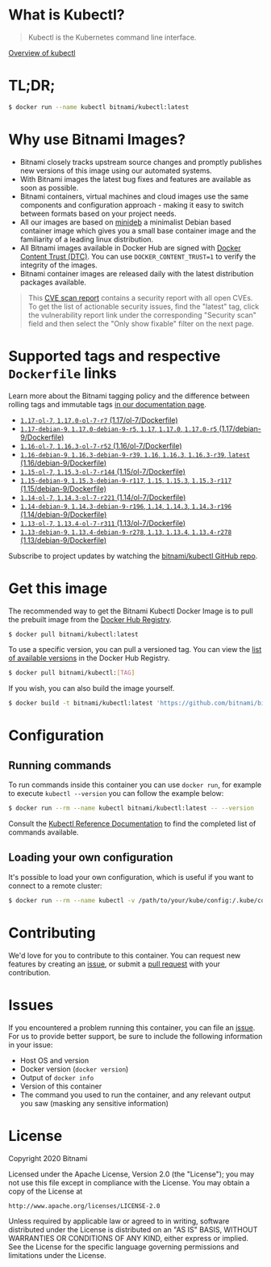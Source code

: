 
# What is Kubectl?

> Kubectl is the Kubernetes command line interface.

[Overview of kubectl](https://kubernetes.io/docs/reference/kubectl/overview/)

# TL;DR;

```bash
$ docker run --name kubectl bitnami/kubectl:latest
```

# Why use Bitnami Images?

* Bitnami closely tracks upstream source changes and promptly publishes new versions of this image using our automated systems.
* With Bitnami images the latest bug fixes and features are available as soon as possible.
* Bitnami containers, virtual machines and cloud images use the same components and configuration approach - making it easy to switch between formats based on your project needs.
* All our images are based on [minideb](https://github.com/bitnami/minideb) a minimalist Debian based container image which gives you a small base container image and the familiarity of a leading linux distribution.
* All Bitnami images available in Docker Hub are signed with [Docker Content Trust (DTC)](https://docs.docker.com/engine/security/trust/content_trust/). You can use `DOCKER_CONTENT_TRUST=1` to verify the integrity of the images.
* Bitnami container images are released daily with the latest distribution packages available.


> This [CVE scan report](https://quay.io/repository/bitnami/kubectl?tab=tags) contains a security report with all open CVEs. To get the list of actionable security issues, find the "latest" tag, click the vulnerability report link under the corresponding "Security scan" field and then select the "Only show fixable" filter on the next page.

# Supported tags and respective `Dockerfile` links

Learn more about the Bitnami tagging policy and the difference between rolling tags and immutable tags [in our documentation page](https://docs.bitnami.com/containers/how-to/understand-rolling-tags-containers/).


* [`1.17-ol-7`, `1.17.0-ol-7-r7` (1.17/ol-7/Dockerfile)](https://github.com/bitnami/bitnami-docker-kubectl/blob/1.17.0-ol-7-r7/1.17/ol-7/Dockerfile)
* [`1.17-debian-9`, `1.17.0-debian-9-r5`, `1.17`, `1.17.0`, `1.17.0-r5` (1.17/debian-9/Dockerfile)](https://github.com/bitnami/bitnami-docker-kubectl/blob/1.17.0-debian-9-r5/1.17/debian-9/Dockerfile)
* [`1.16-ol-7`, `1.16.3-ol-7-r52` (1.16/ol-7/Dockerfile)](https://github.com/bitnami/bitnami-docker-kubectl/blob/1.16.3-ol-7-r52/1.16/ol-7/Dockerfile)
* [`1.16-debian-9`, `1.16.3-debian-9-r39`, `1.16`, `1.16.3`, `1.16.3-r39`, `latest` (1.16/debian-9/Dockerfile)](https://github.com/bitnami/bitnami-docker-kubectl/blob/1.16.3-debian-9-r39/1.16/debian-9/Dockerfile)
* [`1.15-ol-7`, `1.15.3-ol-7-r144` (1.15/ol-7/Dockerfile)](https://github.com/bitnami/bitnami-docker-kubectl/blob/1.15.3-ol-7-r144/1.15/ol-7/Dockerfile)
* [`1.15-debian-9`, `1.15.3-debian-9-r117`, `1.15`, `1.15.3`, `1.15.3-r117` (1.15/debian-9/Dockerfile)](https://github.com/bitnami/bitnami-docker-kubectl/blob/1.15.3-debian-9-r117/1.15/debian-9/Dockerfile)
* [`1.14-ol-7`, `1.14.3-ol-7-r221` (1.14/ol-7/Dockerfile)](https://github.com/bitnami/bitnami-docker-kubectl/blob/1.14.3-ol-7-r221/1.14/ol-7/Dockerfile)
* [`1.14-debian-9`, `1.14.3-debian-9-r196`, `1.14`, `1.14.3`, `1.14.3-r196` (1.14/debian-9/Dockerfile)](https://github.com/bitnami/bitnami-docker-kubectl/blob/1.14.3-debian-9-r196/1.14/debian-9/Dockerfile)
* [`1.13-ol-7`, `1.13.4-ol-7-r311` (1.13/ol-7/Dockerfile)](https://github.com/bitnami/bitnami-docker-kubectl/blob/1.13.4-ol-7-r311/1.13/ol-7/Dockerfile)
* [`1.13-debian-9`, `1.13.4-debian-9-r278`, `1.13`, `1.13.4`, `1.13.4-r278` (1.13/debian-9/Dockerfile)](https://github.com/bitnami/bitnami-docker-kubectl/blob/1.13.4-debian-9-r278/1.13/debian-9/Dockerfile)

Subscribe to project updates by watching the [bitnami/kubectl GitHub repo](https://github.com/bitnami/bitnami-docker-kubectl).

# Get this image

The recommended way to get the Bitnami Kubectl Docker Image is to pull the prebuilt image from the [Docker Hub Registry](https://hub.docker.com/r/bitnami/kubectl).

```bash
$ docker pull bitnami/kubectl:latest
```

To use a specific version, you can pull a versioned tag. You can view the [list of available versions](https://hub.docker.com/r/bitnami/kubectl/tags/) in the Docker Hub Registry.

```bash
$ docker pull bitnami/kubectl:[TAG]
```

If you wish, you can also build the image yourself.

```bash
$ docker build -t bitnami/kubectl:latest 'https://github.com/bitnami/bitnami-docker-kubectl.git#master:1.16/debian-9'
```

# Configuration

## Running commands

To run commands inside this container you can use `docker run`, for example to execute `kubectl --version` you can follow the example below:

```bash
$ docker run --rm --name kubectl bitnami/kubectl:latest -- --version
```

Consult the [Kubectl Reference Documentation](https://kubernetes.io/docs/reference/generated/kubectl/kubectl-commands) to find the completed list of commands available.

## Loading your own configuration

It's possible to load your own configuration, which is useful if you want to connect to a remote cluster:

```bash
$ docker run --rm --name kubectl -v /path/to/your/kube/config:/.kube/config bitnami/kubectl:latest
```

# Contributing

We'd love for you to contribute to this container. You can request new features by creating an [issue](https://github.com/bitnami/bitnami-docker-kubectl/issues), or submit a [pull request](https://github.com/bitnami/bitnami-docker-kubectl/pulls) with your contribution.

# Issues

If you encountered a problem running this container, you can file an [issue](https://github.com/bitnami/bitnami-docker-kubectl/issues). For us to provide better support, be sure to include the following information in your issue:

- Host OS and version
- Docker version (`docker version`)
- Output of `docker info`
- Version of this container
- The command you used to run the container, and any relevant output you saw (masking any sensitive information)

# License

Copyright 2020 Bitnami

Licensed under the Apache License, Version 2.0 (the "License");
you may not use this file except in compliance with the License.
You may obtain a copy of the License at

    http://www.apache.org/licenses/LICENSE-2.0

Unless required by applicable law or agreed to in writing, software
distributed under the License is distributed on an "AS IS" BASIS,
WITHOUT WARRANTIES OR CONDITIONS OF ANY KIND, either express or implied.
See the License for the specific language governing permissions and
limitations under the License.
